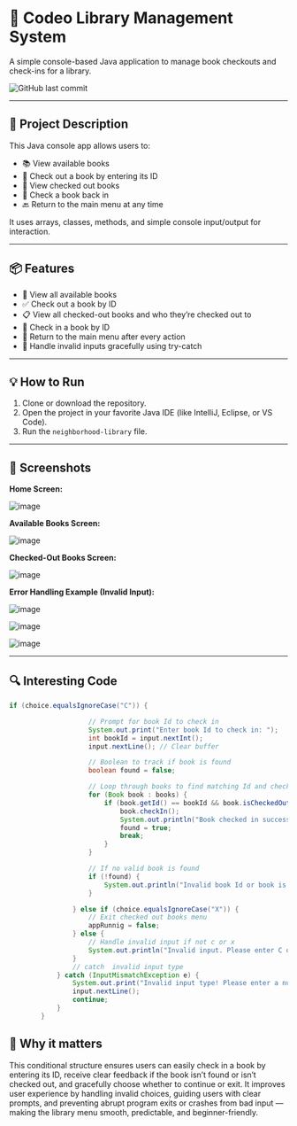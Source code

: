 # 📖 Codeo Library Management System

A simple console-based Java application to manage book checkouts and check-ins for a library.

![GitHub last commit](https://img.shields.io/github/last-commit/HeldanaG/workshop)

---

## 📜 Project Description

This Java console app allows users to:

- 📚 View available books  
- 📕 Check out a book by entering its ID  
- 📗 View checked out books  
- 📘 Check a book back in  
- 🔙 Return to the main menu at any time  

It uses arrays, classes, methods, and simple console input/output for interaction.

---

## 📦 Features

- 📖 View all available books
- ✅ Check out a book by ID
- 📋 View all checked-out books and who they’re checked out to
- 🔄 Check in a book by ID
- 📲 Return to the main menu after every action
- 🛑 Handle invalid inputs gracefully using try-catch

---

## 💡 How to Run

1. Clone or download the repository.
2. Open the project in your favorite Java IDE (like IntelliJ, Eclipse, or VS Code).
3. Run the `neighborhood-library` file.

---

## 📸 Screenshots

**Home Screen:**

![image](https://github.com/user-attachments/assets/1edbff98-9ddf-4568-ac1f-7ed18b9cf678)


**Available Books Screen:**

![image](https://github.com/user-attachments/assets/60b04be0-ad74-44bd-a66e-b75a9accbadf)

**Checked-Out Books Screen:**

![image](https://github.com/user-attachments/assets/d781c23a-5582-4e44-b99c-bfd533cc454f)

**Error Handling Example (Invalid Input):**

![image](https://github.com/user-attachments/assets/ecae73c8-a4c8-4c7b-99fa-68cfe9ad977d)

![image](https://github.com/user-attachments/assets/41daa105-b6d3-4e1f-84b0-3745c33d027c)



![image](https://github.com/user-attachments/assets/f84b5d21-daab-47a0-b707-5480f5c56778)

---

## 🔍 Interesting Code

```java
if (choice.equalsIgnoreCase("C")) {

                    // Prompt for book Id to check in
                    System.out.print("Enter book Id to check in: ");
                    int bookId = input.nextInt();
                    input.nextLine(); // Clear buffer

                    // Boolean to track if book is found
                    boolean found = false;

                    // Loop through books to find matching Id and check it in
                    for (Book book : books) {
                        if (book.getId() == bookId && book.isCheckedOut()) {
                            book.checkIn();
                            System.out.println("Book checked in successfully!");
                            found = true;
                            break;
                        }
                    }

                    // If no valid book is found
                    if (!found) {
                        System.out.println("Invalid book Id or book is not checked out.");
                    }

                } else if (choice.equalsIgnoreCase("X")) {
                    // Exit checked out books menu
                    appRunnig = false;
                } else {
                    // Handle invalid input if not c or x
                    System.out.println("Invalid input. Please enter C or X");
                }
                // catch  invalid input type
            } catch (InputMismatchException e) {
                System.out.print("Invalid input type! Please enter a number: ");
                input.nextLine();
                continue;
            }
        }
```
## 🎯 Why it matters

This conditional structure ensures users can easily check in a book by entering its ID, receive clear feedback if the book isn’t found or isn’t checked out, and gracefully choose whether to continue or exit. It improves user experience by handling invalid choices, guiding users with clear prompts, and preventing abrupt program exits or crashes from bad input — making the library menu smooth, predictable, and beginner-friendly.
